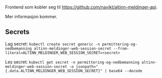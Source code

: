 Frontend som kobler seg til https://github.com/navikt/altinn-meldinger-api.

Mer informasjon kommer.

## Secrets
Lag secret:
`kubectl create secret generic -n permittering-og-nedbemanning altinn-meldinger-web-session-secret --from-literal=ALTINN_MELDINGER_WEB_SESSION_SECRET=<secret>`

Les secret:
`kubectl get secret -n permittering-og-nedbemanning altinn-meldinger-web-session-secret -o jsonpath="{.data.ALTINN_MELDINGER_WEB_SESSION_SECRET}" | base64 --decode`
